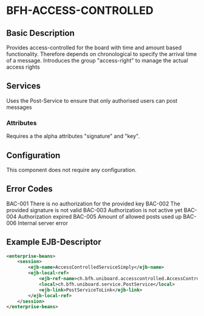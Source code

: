 # BFH-ACCESS-CONTROLLED

## Basic Description

Provides access-controlled for the board with time and amount based functionality. Therefore depends on 
chronological to specify the arrival time of a message.
Introduces the group "access-right" to manage the actual access rights

## Services

Uses the Post-Service to ensure that only authorised users can post messages

### Attributes

Requires a the alpha attributes "signature" and "key".

## Configuration

This component does not require any configuration.

## Error Codes

BAC-001 There is no authorization for the provided key
BAC-002 The provided signature is not valid
BAC-003 Authorization is not active yet
BAC-004 Authorization expired
BAC-005 Amount of allowed posts used up
BAC-006 Internal server error

## Example EJB-Descriptor
```xml
<enterprise-beans>
	<session>
		<ejb-name>AccessControlledServiceSimply</ejb-name>
		<ejb-local-ref>
			<ejb-ref-name>ch.bfh.uniboard.accesscontrolled.AccessControlledService/postSuccessor</ejb-ref-name>
			<local>ch.bfh.uniboard.service.PostService</local>
			<ejb-link>PostServiceToLink</ejb-link>
		</ejb-local-ref>
	</session>
</enterprise-beans>
```

